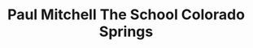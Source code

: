 ---
title: "Paul Mitchell The School Colorado Springs"
url: /colorado-springs/paul-mitchell-the-school-colorado-springs/
shop: hairdresser
---